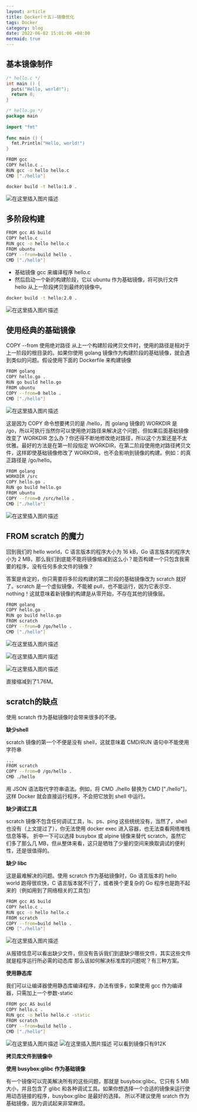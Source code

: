 ```yaml
---
layout: article
title: Docker(十五)—镜像优化
tags: Docker
category: blog
date: 2022-06-02 15:01:00 +08:00
mermaid: true
---
```

## 基本镜像制作
```c
/* hello.c */
int main () {
  puts("Hello, world!");
  return 0;
}
```

```go
/* hello.go */
package main
 
import "fmt"
 
func main () {
  fmt.Println("Hello, world!")
}
```

```bash
FROM gcc
COPY hello.c .
RUN gcc -o hello hello.c
CMD ["./hello"]
```

```bash
docker build -t hello:1.0 .
```

![在这里插入图片描述](https://img-blog.csdnimg.cn/e8b3f462aac04fc496776b335a302e4d.png)

## 多阶段构建

```bash
FROM gcc AS build
COPY hello.c .
RUN gcc -o hello hello.c
FROM ubuntu
COPY --from=build hello .
CMD ["./hello"]
```
- 基础镜像 gcc 来编译程序 hello.c
- 然后启动一个新的构建阶段，它以 ubuntu 作为基础镜像，将可执行文件 hello 从上一阶段拷贝到最终的镜像中。
```bash
docker build -t hello:2.0 .
```

![在这里插入图片描述](https://img-blog.csdnimg.cn/8fa893aaaefb4832aa4d247ae75a863a.png)

## 使用经典的基础镜像
COPY --from 使用绝对路径
从上一个构建阶段拷贝文件时，使用的路径是相对于上一阶段的根目录的。如果你使用 golang 镜像作为构建阶段的基础镜像，就会遇到类似的问题。假设使用下面的 Dockerfile 来构建镜像

```bash
FROM golang
COPY hello.go .
RUN go build hello.go
FROM ubuntu
COPY --from=0 hello .
CMD ["./hello"]
```
![在这里插入图片描述](https://img-blog.csdnimg.cn/05186d410e0243e7a7bffa00b9e7e54b.png)

这是因为 COPY 命令想要拷贝的是 /hello，而 golang 镜像的 WORKDIR 是 /go，所以可执行当然你可以使用绝对路径来解决这个问题，但如果后面基础镜像改变了 WORKDIR 怎么办？你还得不断地修改绝对路径，所以这个方案还是不太优雅。最好的方法是在第一阶段指定 WORKDIR，在第二阶段使用绝对路径拷贝文件，这样即使基础镜像修改了 WORKDIR，也不会影响到镜像的构建。例如：的真正路径是 /go/hello。

```bash
FROM golang
WORKDIR /src
COPY hello.go .
RUN go build hello.go
FROM ubuntu
COPY --from=0 /src/hello .
CMD ["./hello"]
```
![在这里插入图片描述](https://img-blog.csdnimg.cn/bff7d301b81d41faa181bca7cbce888a.png)

## FROM scratch 的魔力
回到我们的 hello world，C 语言版本的程序大小为 16 kB，Go 语言版本的程序大小为 2 MB，那么我们到底能不能将镜像缩减到这么小？能否构建一个只包含我需要的程序，没有任何多余文件的镜像？

答案是肯定的，你只需要将多阶段构建的第二阶段的基础镜像改为 scratch 就好了。scratch 是一个虚拟镜像，不能被 pull，也不能运行，因为它表示空、nothing！这就意味着新镜像的构建是从零开始，不存在其他的镜像层。

```bash
FROM golang
COPY hello.go .
RUN go build hello.go
FROM scratch
COPY --from=0 /go/hello .
CMD ["./hello"]
```

![在这里插入图片描述](https://img-blog.csdnimg.cn/67e3553e834f485f8f548b32470c93bf.png)

![在这里插入图片描述](https://img-blog.csdnimg.cn/738db23278c24ac18241806e868a871d.png)

![在这里插入图片描述](https://img-blog.csdnimg.cn/03d2bbd439ad41ff9fbc5de73968bd6e.png)


直接缩减到了1.76M。

## scratch的缺点
使用 scratch 作为基础镜像时会带来很多的不便。

**缺少shell**

scratch 镜像的第一个不便是没有 shell，这就意味着 CMD/RUN 语句中不能使用字符串
```bash
...
FROM scratch
COPY --from=0 /go/hello .
CMD ./hello
```
用 JSON 语法取代字符串语法。例如，将 CMD ./hello 替换为 CMD ["./hello"]，这样 Docker 就会直接运行程序，不会把它放到 shell 中运行。

**缺少调试工具**

scratch 镜像不包含任何调试工具，ls、ps、ping 这些统统没有，当然了，shell 也没有（上文提过了），你无法使用 docker exec 进入容器，也无法查看网络堆栈信息等等。
折中一下可以选择 busybox 或 alpine 镜像来替代 scratch，虽然它们多了那么几 MB，但从整体来看，这只是牺牲了少量的空间来换取调试的便利性，还是很值得的。

**缺少 libc**

这是最难解决的问题。使用 scratch 作为基础镜像时，Go 语言版本的 hello world 跑得很欢快，C 语言版本就不行了，或者换个更复杂的 Go 程序也是跑不起来的（例如用到了网络相关的工具包）
```bash
FROM gcc AS build
COPY hello.c .
RUN gcc -o hello hello.c
FROM scratch
COPY --from=build hello .
CMD ["./hello"]
```
![在这里插入图片描述](https://img-blog.csdnimg.cn/9c95639032774dc49a37c28afe9ce4ed.png)

从报错信息可以看出缺少文件，但没有告诉我们到底缺少哪些文件，其实这些文件就是程序运行所必需的动态库
那么该如何解决标准库的问题呢？有三种方案。

**使用静态库**

我们可以让编译器使用静态库编译程序，办法有很多，如果使用 gcc 作为编译器，只需加上一个参数-static

```bash
FROM gcc AS build
COPY hello.c .
RUN gcc -o hello hello.c -static
FROM scratch
COPY --from=build hello .
CMD ["./hello"]
```

![在这里插入图片描述](https://img-blog.csdnimg.cn/8c15c533ab1347a7a63be5ae68420a23.png)
![在这里插入图片描述](https://img-blog.csdnimg.cn/58829570f03647f3b8c9db66dfbf6da1.png)
可以看到镜像只有912K

**拷贝库文件到镜像中**

**使用 busybox:glibc 作为基础镜像**

有一个镜像可以完美解决所有的这些问题，那就是 busybox:glibc。它只有 5 MB 大小，并且包含了 glibc 和各种调试工具。如果你想选择一个合适的镜像来运行使用动态链接的程序，busybox:glibc 是最好的选择。
所以不建议使用 sratch 作为基础镜像，因为调试起来非常麻烦。
